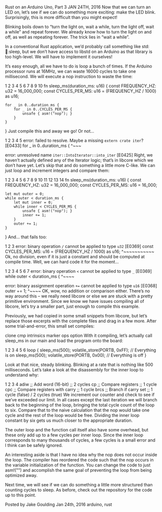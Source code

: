 Rust on an Arduino Uno, Part 3
JAN 24TH, 2016
Now that we can turn an LED on, let’s see if we can do something more exciting: make the LED blink. Surprisingly, this is more difficult than you might expect!

Blinking boils down to “turn the light on, wait a while, turn the light off, wait a while” and repeat forever. We already know how to turn the light on and off, as well as repeating forever. The trick lies in “wait a while”.

In a conventional Rust application, we’d probably call something like std::thread::sleep, but we don’t have access to libstd on an Arduino as that library is too high-level. We will have to implement it ourselves!

It’s easy enough, all we have to do is loop a bunch of times. If the Arduino processor runs at 16MHz, we can waste 16000 cycles to take one millisecond. We will execute a nop instruction to waste the time:

1
2
3
4
5
6
7
8
9
10
fn sleep_ms(duration_ms: u16) {
    const FREQUENCY_HZ: u32 = 16_000_000;
    const CYCLES_PER_MS: u16 = (FREQUENCY_HZ / 1000) as u16;

    for _ in 0..duration_ms {
        for _ in 0..CYCLES_PER_MS {
            unsafe { asm!("nop"); }
        }
    }
}
Just compile this and away we go! Or not…

1
2
3
4
5
error: failed to resolve. Maybe a missing `extern crate iter`? [E0433]
     for _ in 0..duration_ms {
     ^~~~

error: unresolved name `iter::IntoIterator::into_iter` [E0425]
Right, we haven’t actually defined any of the Iterator logic; that’s in libcore which we don’t have yet. Let’s skip that and do something a little more C-like. We can just loop and increment integers and compare them:

1
2
3
4
5
6
7
8
9
10
11
12
13
14
fn sleep_ms(duration_ms: u16) {
    const FREQUENCY_HZ: u32 = 16_000_000;
    const CYCLES_PER_MS: u16 = 16_000;

    let mut outer = 0;
    while outer < duration_ms {
        let mut inner = 0;
        while inner < CYCLES_PER_MS {
            unsafe { asm!("nop"); }
            inner += 1;
        }
        outer += 1;
    }
}
And… that fails too:

1
2
3
error: binary operation `/` cannot be applied to type `u32` [E0369]
     const CYCLES_PER_MS: u16 = (FREQUENCY_HZ / 1000) as u16;
                                 ^~~~~~~~~~~~
Ok, no division, even if it is just a constant and should be computed at compile time. Well, we can hard code it for the moment…

1
2
3
4
5
6
7
error: binary operation `<` cannot be applied to type `_` [E0369]
     while outer < duration_ms {
           ^~~~~

error: binary assignment operation `+=` cannot be applied to type `u16` [E0368]
         outer += 1;
         ^~~~~
OK, wow, no addition or comparison either. There’s no way around this – we really need libcore or else we are stuck with a pretty primitive environment. Since we know we have issues compiling all of libcore, let’s try a smaller part, just enough to compile this example.

Previously, we had copied in some small snippets from libcore, but let’s replace those excerpts with the complete files and drag in a few more. After some trial-and-error, this small set compiles:

clone
cmp
intrinsics
marker
ops
option
With it compiling, let’s actually call sleep_ms in our main and load the program onto the board:

1
2
3
4
5
6
loop {
    sleep_ms(500);
    volatile_store(PORTB, 0xFF); // Everything is on
    sleep_ms(500);
    volatile_store(PORTB, 0x00); // Everything is off
}

Look at that nice, steady blinking. Blinking at a rate that is nothing like 500 milliseconds. Let’s take a look at the disassembly for the inner loop to understand why:

1
2
3
4
adiw ;; Add word (16-bit)            ;; 2 cycles
cp   ;; Compare registers            ;; 1 cycle
cpc  ;; Compare registers with carry ;; 1 cycle
brcs ;; Branch if carry set          ;; 1 cycle (false) / 2 cycles (true)
We increment our counter and check to see if we’ve exceeded our limit. In all cases except the last iteration we will branch back to the beginning of the loop, bringing the total cycle count of the loop to six. Compare that to the naive calculation that the nop would take one cycle and the rest of the loop would be free. Dividing the inner loop constant by six gets us much closer to the appropriate duration.

The outer loop and the function call itself also have some overhead, but these only add up to a few cycles per inner loop. Since the inner loop corresponds to many thousands of cycles, a few cycles is a small error and I think can be safely ignored.

An interesting aside is that I have no idea why the nop does not occur inside the loop. The compiler has reordered the code such that the nop occurs in the variable initialization of the function. You can change the code to just asm!("") and accomplish the same goal of preventing the loop from being optimized away.

Next time, we will see if we can do something a little more structured than counting cycles to sleep. As before, check out the repository for the code up to this point.

Posted by Jake Goulding Jan 24th, 2016  arduino, rust